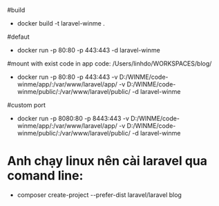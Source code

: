 #build
- docker build -t laravel-winme .

#defaut
- docker run -p 80:80 -p 443:443 -d laravel-winme

#mount with exist code in app code: /Users/linhdo/WORKSPACES/blog/
- docker run -p 80:80 -p 443:443 -v D:/WINME/code-winme/app/:/var/www/laravel/app/ -v  D:/WINME/code-winme/public/:/var/www/laravel/public/ -d laravel-winme

#custom port
- docker run -p 8080:80 -p 8443:443 -v D:/WINME/code-winme/app/:/var/www/laravel/app/ -v  D:/WINME/code-winme/public/:/var/www/laravel/public/ -d laravel-winme

# Anh chạy linux nên cài laravel qua comand line:
- composer create-project --prefer-dist laravel/laravel blog